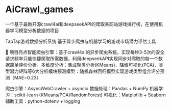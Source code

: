 # AiCrawl_games
一个基于最新开源crawl4ai和deepseekAPI的爬取某网站游戏排行榜，在使用机器学习模型分析数据的项目

TapTap游戏数据分析系统
基于异步爬虫与机器学习的游戏市场潜力评估工具

🌟 项目亮点
​智能爬虫引擎：基于crawl4ai的异步爬虫系统，实现每秒3-5次的安全请求频率只能快捷爬取所需数据，利用deepseekAPI实现同步对爬取的每一个数据简单评价分析。
​多维度分析：集成聚类分析(KMeans)、降维可视化(PCA)、类型潜力矩阵等6大分析模块
​预测模型：随机森林回归模型实现游戏类型组合评分预测（MAE=0.23）

爬虫引擎：AsyncWebCrawler + asyncio
数据处理：Pandas + NumPy
机器学习：scikit-learn (KMeans/PCA/RandomForest)
可视化：Matplotlib + Seaborn
辅助工具：python-dotenv + logging
